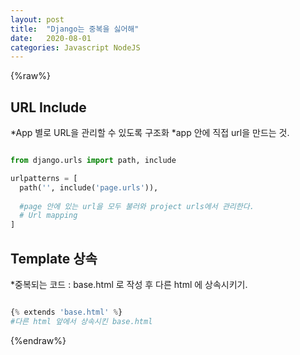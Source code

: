 ```yaml
---
layout: post
title:  "Django는 중복을 싫어해"
date:   2020-08-01
categories: Javascript NodeJS
--- 
```

{%raw%}
## URL Include
  *App 별로 URL을 관리할 수 있도록 구조화 
  *app 안에 직접 url을 만드는 것. 
  
  ```python
  
  from django.urls import path, include
  
  urlpatterns = [
    path('', include('page.urls')), 
    
    #page 안에 있는 url을 모두 불러와 project urls에서 관리한다. 
    # Url mapping 
] 

  ```
  
## Template 상속

  *중복되는 코드 : base.html 로 작성 후 다른 html 에 상속시키기. 
  
 ```python
 
 {% extends 'base.html' %}
 #다른 html 앞에서 상속시킨 base.html 
 
 ```
{%endraw%}
